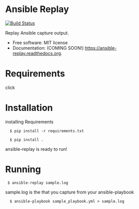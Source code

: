 # Ansible Replay

<a href="https://travis-ci.org/ambv/black"><img alt="Build Status" src="https://travis-ci.org/ambv/black.svg?branch=master"></a>

Replay Ansible capture output.

* Free software: MIT license
* Documentation: (COMING SOON!) https://ansible-replay.readthedocs.org.

# Requirements

click

# Installation

installing Requirements

```
  $ pip install -r requirements.txt
```

```
  $ pip install .
```

ansible-replay is ready to run!

# Running

```
 $ ansible-replay sample.log
```

sample.log is the  that you capture from your ansible-playbook

```
  $ ansible-playbook sample_playbook.yml > sample.log
```

